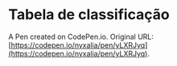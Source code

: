 # Tabela de classificação

A Pen created on CodePen.io. Original URL: [https://codepen.io/nyxalia/pen/yLXRJyq](https://codepen.io/nyxalia/pen/yLXRJyq).


